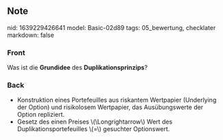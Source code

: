 ## Note
nid: 1639229426641
model: Basic-02d89
tags: 05_bewertung, checklater
markdown: false

### Front
Was ist die <b>Grundidee </b>des <b>Duplikationsprinzips</b>?

### Back
<ul><li>Konstruktion eines Portefeuilles aus riskantem Wertpapier (Underlying der Option) und risikolosem Wertpapier, das Ausübungswerte der Option repliziert.</li><li>Gesetz des einen Preises \(\Longrightarrow\) Wert des Duplikationsportefeuilles \(=\) gesuchter Optionswert.</li></ul>
